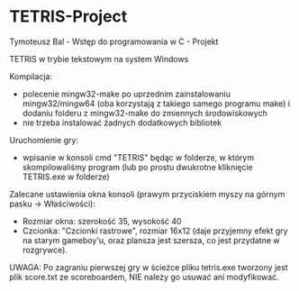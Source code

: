 # TETRIS-Project
Tymoteusz Bal - Wstęp do programowania w C - Projekt

TETRIS w trybie tekstowym na system Windows

Kompilacja:
- polecenie mingw32-make po uprzednim zainstalowaniu mingw32/mingw64 (oba korzystają z takiego samego programu make) i dodaniu folderu z mingw32-make do zmiennych środowiskowych
- nie trzeba instalować żadnych dodatkowych bibliotek

Uruchomienie gry:
- wpisanie w konsoli cmd "TETRIS" będąc w folderze, w którym skompilowaliśmy program (lub po prostu dwukrotne kliknięcie TETRIS.exe w folderze)

Zalecane ustawienia okna konsoli (prawym przyciskiem myszy na górnym pasku -> Właściwości):
- Rozmiar okna: szerokość 35, wysokość 40
- Czcionka: "Czcionki rastrowe", rozmiar 16x12
  (daje przyjemny efekt gry na starym gameboy'u, oraz plansza jest szersza,    co jest przydatne w rozgrywce).

UWAGA: Po zagraniu pierwszej gry w ścieżce pliku tetris.exe tworzony jest plik score.txt ze scoreboardem, NIE należy go usuwać ani modyfikować.